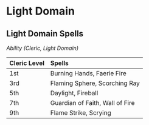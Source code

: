 # Light Domain

## Light Domain Spells
*Ability (Cleric, Light Domain)*

| Cleric Level | Spells                          |
| :----------- | :------------------------------ |
| 1st          | Burning Hands, Faerie Fire      |
| 3rd          | Flaming Sphere, Scorching Ray   |
| 5th          | Daylight, Fireball              |
| 7th          | Guardian of Faith, Wall of Fire |
| 9th          | Flame Strike, Scrying           |



